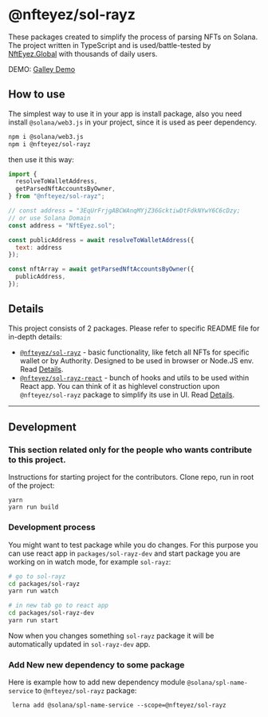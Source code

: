 # @nfteyez/sol-rayz

These packages created to simplify the process of parsing NFTs on Solana. The project written in TypeScript and is used/battle-tested by [NftEyez.Global](https://nfteyez.global/) with thousands of daily users.

DEMO: [Galley Demo](https://create-dapp-solana-nextjs.vercel.app/gallery)

## How to use

The simplest way to use it in your app is install package, also you need install `@solana/web3.js` in your project, since it is used as peer dependency.

```bash
npm i @solana/web3.js
npm i @nfteyez/sol-rayz
```

then use it this way:

```javascript
import {
  resolveToWalletAddress,
  getParsedNftAccountsByOwner,
} from "@nfteyez/sol-rayz";

// const address = "3EqUrFrjgABCWAnqMYjZ36GcktiwDtFdkNYwY6C6cDzy;
// or use Solana Domain
const address = "NftEyez.sol";

const publicAddress = await resolveToWalletAddress({
  text: address
});

const nftArray = await getParsedNftAccountsByOwner({
  publicAddress,
});
```

## Details

This project consists of 2 packages. Please refer to specific README file for in-depth details:

- [`@nfteyez/sol-rayz`](https://github.com/NftEyez/sol-rayz/tree/main/packages/sol-rayz) - basic functionality, like fetch all NFTs for specific wallet or by Authority. Designed to be used in browser or Node.JS env. Read [Details](https://github.com/NftEyez/sol-rayz/tree/main/packages/sol-rayz).
- [`@nfteyez/sol-rayz-react`](https://github.com/NftEyez/sol-rayz/tree/main/packages/sol-rayz-react) - bunch of hooks and utils to be used within React app. You can think of it as highlevel construction upon `@nfteyez/sol-rayz` package to simplify its use in UI. Read [Details](https://github.com/NftEyez/sol-rayz/tree/main/packages/sol-rayz-react).

<hr />

## Development

### This section related only for the people who wants contribute to this project.

<!-- TBA -->

Instructions for starting project for the contributors.
Clone repo, run in root of the project:

```
yarn
yarn run build
```

### Development process

You might want to test package while you do changes. For this purpose you can use react app in `packages/sol-rayz-dev` and start package you are working on in watch mode, for example `sol-rayz`:

```bash
# go to sol-rayz
cd packages/sol-rayz
yarn run watch

# in new tab go to react app
cd packages/sol-rayz-dev
yarn run start
```

Now when you changes something `sol-rayz` package it will be automatically updated in `sol-rayz-dev` app.

### Add New new dependency to some package

Here is example how to add new dependency module `@solana/spl-name-service` to `@nfteyez/sol-rayz` package:

```
 lerna add @solana/spl-name-service --scope=@nfteyez/sol-rayz
```
